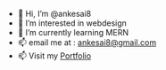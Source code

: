 - 👋 Hi, I’m @ankesai8
- 👀 I’m interested in webdesign
- 🌱 I’m currently learning MERN
- 📫 email me at : ankesai8@gmail.com
- 📫 Visit my [Portfolio](https://ankesai-portfolio.netlify.app/) 

<!---
ankesai8/ankesai8 is a ✨ special ✨ repository because its `README.md` (this file) appears on your GitHub profile.
You can click the Preview link to take a look at your changes.
--->

